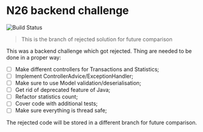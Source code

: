# N26 backend challenge
![Build Status](https://img.shields.io/github/workflow/status/thephpleague/plates/PHP/v3?style=flat-square)

> This is the branch of rejected solution for future comparison

This was a backend challenge which got rejected.
Thing are needed to be done in a proper way:
- [ ] Make different controllers for Transactions and Statistics;
- [ ] Implement ControllerAdvice/ExceptionHandler;
- [ ] Make sure to use Model validation/deserialisation;
- [ ] Get rid of deprecated feature of Java;
- [ ] Refactor statistics count;
- [ ] Cover code with additional tests;
- [ ] Make sure everything is thread safe;  
  
The rejected code will be stored in a different branch for future comparison.
